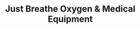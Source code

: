 ---
title: "Just Breathe Oxygen & Medical Equipment"
url: /cookeville/just-breathe-oxygen-and-medical-equipment/
shop: medical supply
---